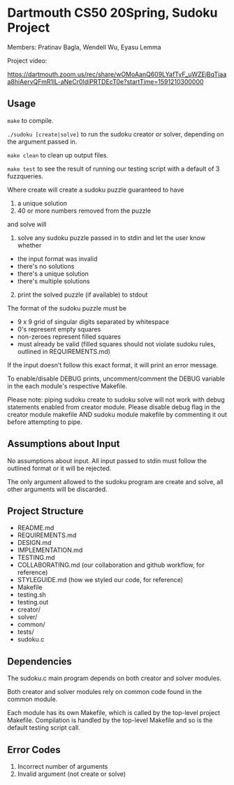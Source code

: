 # Dartmouth CS50 20Spring, Sudoku Project

Members: Pratinav Bagla, Wendell Wu, Eyasu Lemma

Project video:

https://dartmouth.zoom.us/rec/share/wOMoAanQ609LYafTyF_uWZEjBqTiaaa8hiAervQFmR1lL-aNeCr0IdiPRTDEcT0e?startTime=1591210300000

## Usage

`make` to compile.

`./sudoku [create|solve]` to run the sudoku creator or solver, depending on the argument passed in.

`make clean` to clean up output files.

`make test` to see the result of running our testing script with a default of 3 fuzzqueries.

Where create will create a sudoku puzzle guaranteed to have
 1. a unique solution
 2. 40 or more numbers removed from the puzzle

and solve will
 1. solve any sudoku puzzle passed in to stdin and let the user know whether
   - the input format was invalid
   - there's no solutions
   - there's a unique solution
   - there's multiple solutions
 2. print the solved puzzle (if available) to stdout

The format of the sudoku puzzle must be
 - 9 x 9 grid of singular digits separated by whitespace
 - 0's represent empty squares
 - non-zeroes represent filled squares
 - must already be valid (filled squares should not violate sudoku rules, outlined in REQUIREMENTS.md)

If the input doesn't follow this exact format, it will print an error message.

To enable/disable DEBUG prints, uncomment/comment the DEBUG variable in the each module's respective Makefile.

Please note: piping sudoku create to sudoku solve will not work with debug statements enabled from creator module. Please disable debug flag in the creator module makefile AND sudoku module makefile by commenting it out before attempting to pipe.

## Assumptions about Input

No assumptions about input. All input passed to stdin must follow the outlined format or it will be rejected.

The only argument allowed to the sudoku program are create and solve, all other arguments will be discarded.

## Project Structure

- README.md
- REQUIREMENTS.md
- DESIGN.md
- IMPLEMENTATION.md
- TESTING.md
- COLLABORATING.md (our collaboration and github workflow, for reference)
- STYLEGUIDE.md (how we styled our code, for reference)
- Makefile
- testing.sh
- testing.out
- creator/
- solver/
- common/
- tests/
- sudoku.c

## Dependencies

The sudoku.c main program depends on both creator and solver modules.

Both creator and solver modules rely on common code found in the common module.

Each module has its own Makefile, which is called by the top-level project Makefile. Compilation is handled by the top-level Makefile and so is the default testing script call.

## Error Codes
 1. Incorrect number of arguments
 2. Invalid argument (not create or solve)
